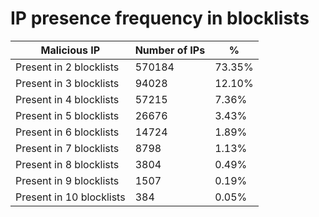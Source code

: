 # IP presence frequency in blocklists
| Malicious IP | Number of IPs | % |
|----|----|----|
| Present in 2 blocklists | 570184 | 73.35% |
| Present in 3 blocklists | 94028 | 12.10% |
| Present in 4 blocklists | 57215 | 7.36% |
| Present in 5 blocklists | 26676 | 3.43% |
| Present in 6 blocklists | 14724 | 1.89% |
| Present in 7 blocklists | 8798 | 1.13% |
| Present in 8 blocklists | 3804 | 0.49% |
| Present in 9 blocklists | 1507 | 0.19% |
| Present in 10 blocklists | 384 | 0.05% |
